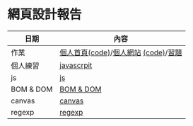 # 網頁設計報告

日期                | 內容    
--------------------|-----------------------------
作業 | [個人首頁](https://07nick-kcin21.github.io/wp108b/homework/website/my_website.html)[(code)](../website/my_website.html)/[個人網站](https://07nick-kcin21.github.io/wp108b/homework/website/個人網站.html) [(code)](../website/個人網站.html)/[習題](../HW)
個人練習 | [javascrpit](../javascript)
js  | [js](5.15/md)
BOM & DOM  |[BOM & DOM](5.22/md) 
canvas |[canvas](5.29/md)
regexp  | [regexp](6.5/regexp.md)
